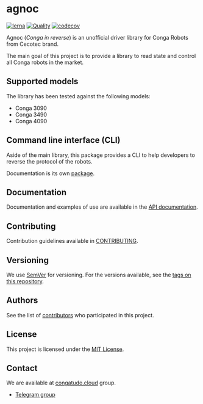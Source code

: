 # agnoc

[![lerna](https://img.shields.io/badge/maintained%20with-lerna-cc00ff.svg)](https://lerna.js.org/)
[![Quality](https://github.com/congatudo/agnoc/actions/workflows/quality.yml/badge.svg?branch=master)](https://github.com/congatudo/agnoc/actions/workflows/quality.yml)
[![codecov](https://codecov.io/gh/congatudo/agnoc/branch/master/graph/badge.svg?token=8OLQ4HDMMZ)](https://codecov.io/gh/congatudo/agnoc)

Agnoc (_Conga in reverse_) is an unofficial driver library for Conga Robots from Cecotec brand.

The main goal of this project is to provide a library to read state and control all Conga robots in the market.

## Supported models

The library has been tested against the following models:

- Conga 3090
- Conga 3490
- Conga 4090

## Command line interface (CLI)

Aside of the main library, this package provides a CLI to help developers to reverse the protocol of the robots.

Documentation is its own [package](https://congatudo.github.io/agnoc/modules/CLI.html).

## Documentation

Documentation and examples of use are available in the [API documentation](https://congatudo.github.io/agnoc/).

## Contributing

Contribution guidelines available in [CONTRIBUTING](./CONTRIBUTING.md).

## Versioning

We use [SemVer](http://semver.org/) for versioning. For the versions available, see the
[tags on this repository](/congatudo/agnoc/tags).

## Authors

See the list of [contributors](/congatudo/agnoc/graphs/contributors) who participated in this project.

## License

This project is licensed under the [MIT License](LICENSE.md).

## Contact

We are available at [congatudo.cloud](https://congatudo.cloud/) group.

- [Telegram group](https://telegram.me/congatudo)
